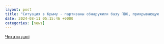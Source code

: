 ```yaml
---
layout: post
title: "Ситуация в Крыму - партизаны обнаружили базу ПВО, прикрывающую с воздуха Севастополь | РБК Украина"
date: 2024-08-11 05:15:46 +0000
categories: [news]
---
```


[Читати далі](https://www.rbc.ua/ukr/news/partizani-rozvidali-vorozhu-bazu-ppo-misi-1723234691.html)
